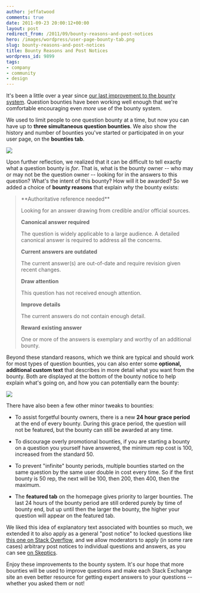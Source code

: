 ```yaml
---
author: jeffatwood
comments: true
date: 2011-09-23 20:00:12+00:00
layout: post
redirect_from: /2011/09/bounty-reasons-and-post-notices
hero: /images/wordpress/user-page-bounty-tab.png
slug: bounty-reasons-and-post-notices
title: Bounty Reasons and Post Notices
wordpress_id: 9899
tags:
- company
- community
- design
---
```


It's been a little over a year since [our last improvement to the bounty system](http://blog.stackoverflow.com/2010/06/improvements-to-bounty-system/). Question bounties have been working well enough that we're comfortable encouraging even _more_ use of the bounty system.

We used to limit people to one question bounty at a time, but now you can have up to **three simultaneous question bounties**. We also show the history and number of bounties you've started or participated in on your user page, on the **bounties tab**.

![](/blog/images/wordpress/user-page-bounty-tab.png)

Upon further reflection, we realized that it can be difficult to tell exactly what a question bounty is _for_. That is, what is the bounty owner -- who may or may not be the question owner -- looking for in the answers to this question? What's the intent of this bounty? How will it be awarded? So we added a choice of **bounty reasons** that explain _why_ the bounty exists:



<blockquote>
**Authoritative reference needed**  

Looking for an answer drawing from credible and/or official sources.

**Canonical answer required**  

The question is widely applicable to a large audience. A detailed canonical answer is required to address all the concerns.

**Current answers are outdated**  

The current answer(s) are out-of-date and require revision given recent changes.

**Draw attention**  

This question has not received enough attention.

**Improve details**  

The current answers do not contain enough detail.

**Reward existing answer**  

One or more of the answers is exemplary and worthy of an additional bounty.
</blockquote>



Beyond these standard reasons, which we think are typical and should work for most types of question bounties, you can also enter some **optional, additional custom text** that describes in more detail what you want from the bounty. Both are displayed at the bottom of the bounty notice to help explain what's going on, and how you can potentially earn the bounty:

![](/blog/images/wordpress/bounty-reason.png)

There have also been a few other minor tweaks to bounties:





  * To assist forgetful bounty owners, there is a new **24 hour grace period** at the end of every bounty. During this grace period, the question will not be featured, but the bounty can still be awarded at any time.

  * To discourage overly promotional bounties, if you are starting a bounty on a question you yourself have answered, the minimum rep cost is 100, increased from the standard 50.

  * To prevent "infinite" bounty periods, multiple bounties started on the same question by the same user double in cost every time. So if the first bounty is 50 rep, the next will be 100, then 200, then 400, then the maximum.

  * The **featured tab** on the homepage gives priority to larger bounties. The last 24 hours of the bounty period are still ordered purely by time of bounty end, but up until then the larger the bounty, the higher your question will appear on the featured tab.


We liked this idea of explanatory text associated with bounties so much, we extended it to also apply as a general "post notice" to locked questions like [this one on Stack Overflow](http://stackoverflow.com/questions/1089327/what-programming-practice-that-you-once-liked-have-you-since-changed-your-mind-ab), and we allow moderators to apply (in some rare cases) arbitrary post notices to individual questions and answers, as you can see [on Skeptics](http://skeptics.stackexchange.com/annotated-posts?tab=noticed).

Enjoy these improvements to the bounty system. It's our hope that more bounties will be used to improve questions and make each Stack Exchange site an even better resource for getting expert answers to your questions -- whether you asked them or not!
